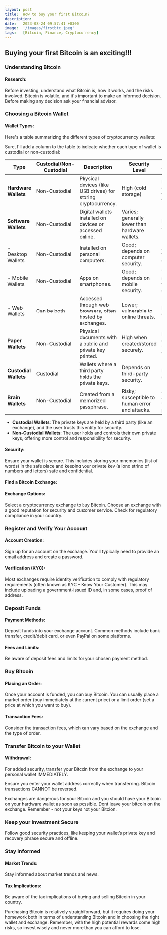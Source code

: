 ```yaml
---
layout: post
title:  How to buy your first Bitcoin?
description:
date:   2023-08-24 09:57:41 +0300
image:  '/images/firstbtc.jpeg'
tags:   [Bitcoin, Finance, Cryptocurrency]
---
```


## Buying your first Bitcoin is an exciting!!!

### Understanding Bitcoin 

#### Research: 
Before investing, understand what Bitcoin is, how it works, and the risks involved. Bitcoin is volatile, and it's important to make an informed decision. Before making any decision ask your financial advisor. 

### Choosing a Bitcoin Wallet 

#### Wallet Types: 

Here's a table summarizing the different types of cryptocurrency wallets:

Sure, I'll add a column to the table to indicate whether each type of wallet is custodial or non-custodial:

| Type              | Custodial/Non-Custodial | Description                                                  | Security Level            | Accessibility                         | Use Case                                     |
|-------------------|-------------------------|--------------------------------------------------------------|---------------------------|---------------------------------------|----------------------------------------------|
| **Hardware Wallets** | Non-Custodial           | Physical devices (like USB drives) for storing cryptocurrency. | High (cold storage)       | Less convenient for frequent transactions. | Ideal for long-term storage of large amounts. |
| **Software Wallets** | Non-Custodial           | Digital wallets installed on devices or accessed online.     | Varies; generally lower than hardware wallets. | Highly accessible.                        | Convenient for frequent transactions and everyday use. |
| - Desktop Wallets | Non-Custodial           | Installed on personal computers.                             | Good; depends on computer security. | Accessible from the computer.            | Good for regular use with added security.    |
| - Mobile Wallets  | Non-Custodial           | Apps on smartphones.                                         | Good; depends on mobile security. | Very accessible for on-the-go use.      | Useful for daily transactions and payments.  |
| - Web Wallets     | Can be both            | Accessed through web browsers, often hosted by exchanges.    | Lower; vulnerable to online threats. | Extremely accessible.                    | Suitable for frequent trading and ease of use. |
| **Paper Wallets**   | Non-Custodial           | Physical documents with a public and private key printed.    | High when created/stored securely. | Not convenient for regular transactions. | Secure long-term storage or gifting.         |
| **Custodial Wallets**| Custodial              | Wallets where a third party holds the private keys.          | Depends on third-party security. | Highly accessible.                        | Ideal for frequent traders valuing convenience. |
| **Brain Wallets**   | Non-Custodial           | Created from a memorized passphrase.                        | Risky; susceptible to human error and attacks. | Accessible anywhere with passphrase.   | Risky; generally not recommended.            |

- **Custodial Wallets**: The private keys are held by a third party (like an exchange), and the user trusts this entity for security.
- **Non-Custodial Wallets**: The user holds and controls their own private keys, offering more control and responsibility for security.

#### Security: 
Ensure your wallet is secure. This includes storing your mnemonics (list of words) in the safe place and keeping your private key (a long string of numbers and letters) safe and confidential.

#### Find a Bitcoin Exchange: 

#### Exchange Options: 
Select a cryptocurrency exchange to buy Bitcoin. Choose an exchange with a good reputation for security and customer service. Check for regulatory compliance in your country.

### Register and Verify Your Account

#### Account Creation: 
Sign up for an account on the exchange. You'll typically need to provide an email address and create a password.

#### Verification (KYC): 
Most exchanges require identity verification to comply with regulatory requirements (often known as KYC – Know Your Customer). This may include uploading a government-issued ID and, in some cases, proof of address.


### Deposit Funds

#### Payment Methods: 
Deposit funds into your exchange account. Common methods include bank transfer, credit/debit card, or even PayPal on some platforms.

#### Fees and Limits: 
Be aware of deposit fees and limits for your chosen payment method.


### Buy Bitcoin

#### Placing an Order: 
Once your account is funded, you can buy Bitcoin. You can usually place a market order (buy immediately at the current price) or a limit order (set a price at which you want to buy).

#### Transaction Fees: 
Consider the transaction fees, which can vary based on the exchange and the type of order.


### Transfer Bitcoin to your Wallet


#### Withdrawal: 
For added security, transfer your Bitcoin from the exchange to your personal wallet IMMEDIATELY. 

Ensure you enter your wallet address correctly when transferring. Bitcoin transactions CANNOT be reversed.

Exchanges are dangerous for your Bitcoin and you should have your Bitcoin on your hardware wallet as soon as possible. Dont leave your bitcoin on the exchange. Remember - not your keys not your Bitcion.


### Keep your Investment Secure
Follow good security practices, like keeping your wallet’s private key and recovery phrase secure and offline.


### Stay Informed

#### Market Trends: 
Stay informed about market trends and news.

#### Tax Implications: 
Be aware of the tax implications of buying and selling Bitcoin in your country.

Purchasing Bitcoin is relatively straightforward, but it requires doing your homework both in terms of understanding Bitcoin and in choosing the right wallet and exchange. Remember, with the high potential rewards come high risks, so invest wisely and never more than you can afford to lose.

